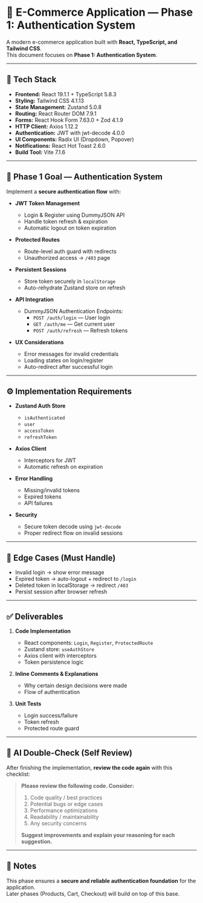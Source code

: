 # 🛒 E-Commerce Application — Phase 1: Authentication System

A modern e-commerce application built with **React, TypeScript, and Tailwind CSS**.  
This document focuses on **Phase 1: Authentication System**.

---

## 🚀 Tech Stack

- **Frontend:** React 19.1.1 + TypeScript 5.8.3
- **Styling:** Tailwind CSS 4.1.13
- **State Management:** Zustand 5.0.8
- **Routing:** React Router DOM 7.9.1
- **Forms:** React Hook Form 7.63.0 + Zod 4.1.9
- **HTTP Client:** Axios 1.12.2
- **Authentication:** JWT with jwt-decode 4.0.0
- **UI Components:** Radix UI (Dropdown, Popover)
- **Notifications:** React Hot Toast 2.6.0
- **Build Tool:** Vite 7.1.6

---

## 🎯 Phase 1 Goal — Authentication System

Implement a **secure authentication flow** with:

- **JWT Token Management**

  - Login & Register using DummyJSON API
  - Handle token refresh & expiration
  - Automatic logout on token expiration

- **Protected Routes**

  - Route-level auth guard with redirects
  - Unauthorized access → `/403` page

- **Persistent Sessions**

  - Store token securely in `localStorage`
  - Auto-rehydrate Zustand store on refresh

- **API Integration**

  - DummyJSON Authentication Endpoints:
    - `POST /auth/login` — User login
    - `GET /auth/me` — Get current user
    - `POST /auth/refresh` — Refresh tokens

- **UX Considerations**
  - Error messages for invalid credentials
  - Loading states on login/register
  - Auto-redirect after successful login

---

## ⚙️ Implementation Requirements

- **Zustand Auth Store**

  - `isAuthenticated`
  - `user`
  - `accessToken`
  - `refreshToken`

- **Axios Client**

  - Interceptors for JWT
  - Automatic refresh on expiration

- **Error Handling**

  - Missing/invalid tokens
  - Expired tokens
  - API failures

- **Security**
  - Secure token decode using `jwt-decode`
  - Proper redirect flow on invalid sessions

---

## 🧪 Edge Cases (Must Handle)

- Invalid login → show error message
- Expired token → auto-logout + redirect to `/login`
- Deleted token in localStorage → redirect `/403`
- Persist session after browser refresh

---

## ✅ Deliverables

1. **Code Implementation**

   - React components: `Login`, `Register`, `ProtectedRoute`
   - Zustand store: `useAuthStore`
   - Axios client with interceptors
   - Token persistence logic

2. **Inline Comments & Explanations**

   - Why certain design decisions were made
   - Flow of authentication

3. **Unit Tests**
   - Login success/failure
   - Token refresh
   - Protected route guard

---

## 🔄 AI Double-Check (Self Review)

After finishing the implementation, **review the code again** with this checklist:

> **Please review the following code. Consider:**
>
> 1. Code quality / best practices
> 2. Potential bugs or edge cases
> 3. Performance optimizations
> 4. Readability / maintainability
> 5. Any security concerns
>
> **Suggest improvements and explain your reasoning for each suggestion.**

---

## 📌 Notes

This phase ensures a **secure and reliable authentication foundation** for the application.  
Later phases (Products, Cart, Checkout) will build on top of this base.
